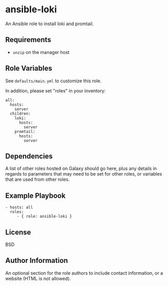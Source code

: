 # ansible-loki

An Ansible role to install loki and promtail.

Requirements
------------

 - `unzip` on the manager host

Role Variables
--------------

See `defaults/main.yml` to customize this role.

In addition, please set "roles" in your inventory:

```
all:
  hosts:
    server
  children:
    loki:
      hosts:
        server
    promtail:
      hosts:
        server
```

Dependencies
------------

A list of other roles hosted on Galaxy should go here, plus any details in regards to parameters that may need to be set for other roles, or variables that are used from other roles.

Example Playbook
----------------

    - hosts: all
      roles:
         - { role: ansible-loki }

License
-------

BSD

Author Information
------------------

An optional section for the role authors to include contact information, or a website (HTML is not allowed).

